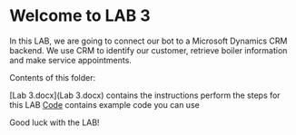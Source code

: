 # Welcome to LAB 3

In this LAB, we are going to connect our bot to a Microsoft Dynamics CRM backend. We use CRM to identify our customer, retrieve boiler information and make service appointments.

Contents of this folder:

[Lab 3.docx](Lab 3.docx) contains the instructions perform the steps for this LAB
[Code](Code) contains example code you can use

Good luck with the LAB!
